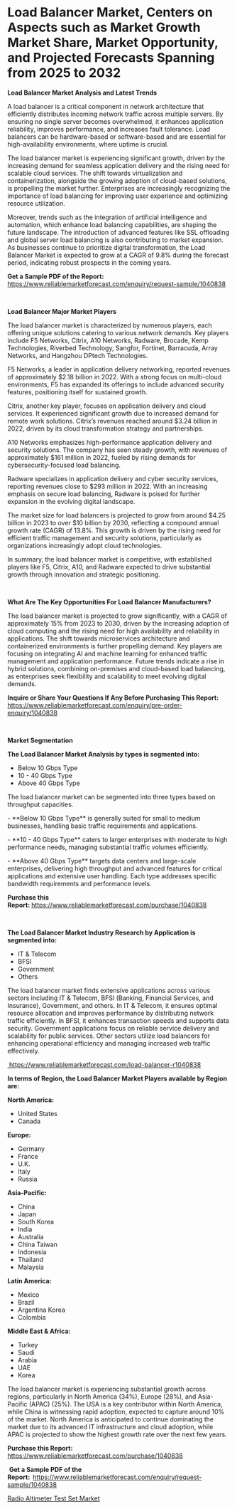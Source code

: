<p><h1>Load Balancer Market, Centers on Aspects such as Market Growth Market Share, Market Opportunity, and Projected Forecasts Spanning from 2025 to 2032</h1></p><p><strong>Load Balancer Market Analysis and Latest Trends</strong></p>
<p><p>A load balancer is a critical component in network architecture that efficiently distributes incoming network traffic across multiple servers. By ensuring no single server becomes overwhelmed, it enhances application reliability, improves performance, and increases fault tolerance. Load balancers can be hardware-based or software-based and are essential for high-availability environments, where uptime is crucial.</p><p>The load balancer market is experiencing significant growth, driven by the increasing demand for seamless application delivery and the rising need for scalable cloud services. The shift towards virtualization and containerization, alongside the growing adoption of cloud-based solutions, is propelling the market further. Enterprises are increasingly recognizing the importance of load balancing for improving user experience and optimizing resource utilization.</p><p>Moreover, trends such as the integration of artificial intelligence and automation, which enhance load balancing capabilities, are shaping the future landscape. The introduction of advanced features like SSL offloading and global server load balancing is also contributing to market expansion. As businesses continue to prioritize digital transformation, the Load Balancer Market is expected to grow at a CAGR of 9.8% during the forecast period, indicating robust prospects in the coming years.</p></p>
<p><strong>Get a Sample PDF of the Report:&nbsp;</strong> <a href="https://www.reliablemarketforecast.com/enquiry/request-sample/1040838?utm_campaign=2300&utm_medium=2&utm_source=Github&utm_content=ia&utm_term=08042025&utm_id=load-balancer">https://www.reliablemarketforecast.com/enquiry/request-sample/1040838</a></p>
<p>&nbsp;</p>
<p><strong>Load Balancer Major Market Players</strong></p>
<p><p>The load balancer market is characterized by numerous players, each offering unique solutions catering to various network demands. Key players include F5 Networks, Citrix, A10 Networks, Radware, Brocade, Kemp Technologies, Riverbed Technology, Sangfor, Fortinet, Barracuda, Array Networks, and Hangzhou DPtech Technologies.</p><p>F5 Networks, a leader in application delivery networking, reported revenues of approximately $2.18 billion in 2022. With a strong focus on multi-cloud environments, F5 has expanded its offerings to include advanced security features, positioning itself for sustained growth.</p><p>Citrix, another key player, focuses on application delivery and cloud services. It experienced significant growth due to increased demand for remote work solutions. Citrix’s revenues reached around $3.24 billion in 2022, driven by its cloud transformation strategy and partnerships.</p><p>A10 Networks emphasizes high-performance application delivery and security solutions. The company has seen steady growth, with revenues of approximately $161 million in 2022, fueled by rising demands for cybersecurity-focused load balancing.</p><p>Radware specializes in application delivery and cyber security services, reporting revenues close to $293 million in 2022. With an increasing emphasis on secure load balancing, Radware is poised for further expansion in the evolving digital landscape.</p><p>The market size for load balancers is projected to grow from around $4.25 billion in 2023 to over $10 billion by 2030, reflecting a compound annual growth rate (CAGR) of 13.8%. This growth is driven by the rising need for efficient traffic management and security solutions, particularly as organizations increasingly adopt cloud technologies.</p><p>In summary, the load balancer market is competitive, with established players like F5, Citrix, A10, and Radware expected to drive substantial growth through innovation and strategic positioning.</p></p>
<p>&nbsp;</p>
<p><strong>What Are The Key Opportunities For Load Balancer Manufacturers?</strong></p>
<p><p>The load balancer market is projected to grow significantly, with a CAGR of approximately 15% from 2023 to 2030, driven by the increasing adoption of cloud computing and the rising need for high availability and reliability in applications. The shift towards microservices architecture and containerized environments is further propelling demand. Key players are focusing on integrating AI and machine learning for enhanced traffic management and application performance. Future trends indicate a rise in hybrid solutions, combining on-premises and cloud-based load balancing, as enterprises seek flexibility and scalability to meet evolving digital demands.</p></p>
<p><strong>Inquire or Share Your Questions If Any Before Purchasing This Report:</strong> <a href="https://www.reliablemarketforecast.com/enquiry/pre-order-enquiry/1040838?utm_campaign=2300&utm_medium=2&utm_source=Github&utm_content=ia&utm_term=08042025&utm_id=load-balancer">https://www.reliablemarketforecast.com/enquiry/pre-order-enquiry/1040838</a></p>
<p>&nbsp;</p>
<p><strong>Market Segmentation</strong></p>
<p><strong>The Load Balancer Market Analysis by types is segmented into:</strong></p>
<p><ul><li>Below 10 Gbps Type</li><li>10 - 40 Gbps Type</li><li>Above 40 Gbps Type</li></ul></p>
<p><p>The load balancer market can be segmented into three types based on throughput capacities. </p><p>- **Below 10 Gbps Type** is generally suited for small to medium businesses, handling basic traffic requirements and applications. </p><p>- **10 - 40 Gbps Type** caters to larger enterprises with moderate to high performance needs, managing substantial traffic volumes efficiently.</p><p>- **Above 40 Gbps Type** targets data centers and large-scale enterprises, delivering high throughput and advanced features for critical applications and extensive user handling. Each type addresses specific bandwidth requirements and performance levels.</p></p>
<p><strong>Purchase this Report:&nbsp;</strong><a href="https://www.reliablemarketforecast.com/purchase/1040838?utm_campaign=2300&utm_medium=2&utm_source=Github&utm_content=ia&utm_term=08042025&utm_id=load-balancer">https://www.reliablemarketforecast.com/purchase/1040838</a></p>
<p>&nbsp;</p>
<p><strong>The Load Balancer Market Industry Research by Application is segmented into:</strong></p>
<p><ul><li>IT & Telecom</li><li>BFSI</li><li>Government</li><li>Others</li></ul></p>
<p><p>The load balancer market finds extensive applications across various sectors including IT & Telecom, BFSI (Banking, Financial Services, and Insurance), Government, and others. In IT & Telecom, it ensures optimal resource allocation and improves performance by distributing network traffic efficiently. In BFSI, it enhances transaction speeds and supports data security. Government applications focus on reliable service delivery and scalability for public services. Other sectors utilize load balancers for enhancing operational efficiency and managing increased web traffic effectively.</p></p>
<p><a href="https://www.reliablemarketforecast.com/load-balancer-r1040838?utm_campaign=2300&utm_medium=2&utm_source=Github&utm_content=ia&utm_term=08042025&utm_id=load-balancer">&nbsp;https://www.reliablemarketforecast.com/load-balancer-r1040838</a></p>
<p><strong>In terms of Region, the Load Balancer Market Players available by Region are:</strong></p>
<p>
    <p> <strong> North America: </strong>
        <ul>
            <li>United States</li>
            <li>Canada</li>
        </ul>
        </p> 
    <p> <strong> Europe: </strong>
        <ul>
            <li>Germany</li>
            <li>France</li>
            <li>U.K.</li>
            <li>Italy</li>
            <li>Russia</li>
        </ul>
        </p> 
    <p> <strong> Asia-Pacific: </strong>
        <ul>
            <li>China</li>
            <li>Japan</li>
            <li>South Korea</li>
            <li>India</li>
            <li>Australia</li>
            <li>China Taiwan</li>
            <li>Indonesia</li>
            <li>Thailand</li>
            <li>Malaysia</li>
        </ul>
        </p> 
    <p> <strong> Latin America: </strong>
        <ul>
            <li>Mexico</li>
            <li>Brazil</li>
            <li>Argentina Korea</li>
            <li>Colombia</li>
        </ul>
        </p> 
    <p> <strong> Middle East & Africa: </strong>
        <ul>
            <li>Turkey</li>
            <li>Saudi</li>
            <li>Arabia</li>
            <li>UAE</li>
            <li>Korea</li>
        </ul>
    </p>
    </p>
<p><p>The load balancer market is experiencing substantial growth across regions, particularly in North America (34%), Europe (28%), and Asia-Pacific (APAC) (25%). The USA is a key contributor within North America, while China is witnessing rapid adoption, expected to capture around 10% of the market. North America is anticipated to continue dominating the market due to its advanced IT infrastructure and cloud adoption, while APAC is projected to show the highest growth rate over the next few years.</p></p>
<p><strong>Purchase this Report: </strong><a href="https://www.reliablemarketforecast.com/purchase/1040838?utm_campaign=2300&utm_medium=2&utm_source=Github&utm_content=ia&utm_term=08042025&utm_id=load-balancer">https://www.reliablemarketforecast.com/purchase/1040838</a></p>
<p>&nbsp;<strong>Get a Sample PDF of the Report:&nbsp;&nbsp;</strong><a href="https://www.reliablemarketforecast.com/enquiry/request-sample/1040838?utm_campaign=2300&utm_medium=2&utm_source=Github&utm_content=ia&utm_term=08042025&utm_id=load-balancer">https://www.reliablemarketforecast.com/enquiry/request-sample/1040838</a></p>
<p><strong></strong></p>
<p><p><a href="https://github.com/abbislposival/Market-Research-Report-List-2/blob/main/radio-altimeter-test-set-market.md?utm_campaign=2300&utm_medium=2&utm_source=Github&utm_content=ia&utm_term=08042025&utm_id=load-balancer">Radio Altimeter Test Set Market</a></p></p>